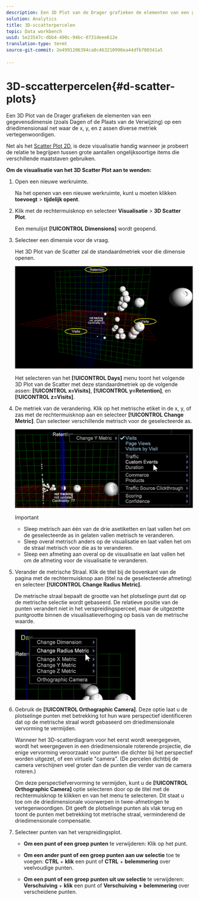 ```yaml
---
description: Een 3D Plot van de Drager grafieken de elementen van een gegevensdimensie (zoals Dagen of de Plaats van de Verwijzing) op een driedimensionaal net waar de x, y, en z assen diverse metriek vertegenwoordigen.
solution: Analytics
title: 3D-sccatterpercelen
topic: Data workbench
uuid: 5e23547c-dbb4-490c-94bc-0731deee612e
translation-type: tm+mt
source-git-commit: 2e4991206394ca0c463210990ea44dfb700341a5

---
```



# 3D-sccatterpercelen{#d-scatter-plots}

Een 3D Plot van de Drager grafieken de elementen van een gegevensdimensie (zoals Dagen of de Plaats van de Verwijzing) op een driedimensionaal net waar de x, y, en z assen diverse metriek vertegenwoordigen.

Net als het [Scatter Plot 2D](https://docs.adobe.com/content/help/en/data-workbench/using/client/t-open-ins.html#Scatter_Plots), is deze visualisatie handig wanneer je probeert de relatie te begrijpen tussen grote aantallen ongelijksoortige items die verschillende maatstaven gebruiken.

**Om de visualisatie van het 3D Scatter Plot aan te wenden:**

1. Open een nieuwe werkruimte.

   Na het openen van een nieuwe werkruimte, kunt u moeten klikken **toevoegt** > **tijdelijk opent**.
1. Klik met de rechtermuisknop en selecteer **Visualisatie** > **3D Scatter Plot**.

   Een menulijst **[!UICONTROL Dimensions]** wordt geopend.

1. Selecteer een dimensie voor de vraag.

   Het 3D Plot van de Scatter zal de standaardmetriek voor die dimensie openen.

   ![](assets/3D_main.png)

   Het selecteren van het **[!UICONTROL Days]** menu toont het volgende 3D Plot van de Scatter met deze standaardmetriek op de volgende assen: **[!UICONTROL x=Visits]**, **[!UICONTROL y=Retention]**, en **[!UICONTROL z=Visits]**.

1. De metriek van de verandering. Klik op het metrische etiket in de x, y, of zas met de rechtermuisknop aan en selecteer **[!UICONTROL Change Metric]**. Dan selecteer verschillende metrisch voor de geselecteerde as.

   ![](assets/3D_change.png)

   >[!IMPORTANT]
   >
   >
   >    
   >    
   >    * Sleep metrisch aan één van de drie asetiketten en laat vallen het om de geselecteerde as in gelaten vallen metrisch te veranderen.
   >    * Sleep overal metrisch anders op de visualisatie en laat vallen het om de straal metrisch voor die as te veranderen.
   >    * Sleep een afmeting aan overal op de visualisatie en laat vallen het om de afmeting voor de visualisatie te veranderen.


1. Verander de metrische Straal. Klik de titel bij de bovenkant van de pagina met de rechtermuisknop aan (titel na de geselecteerde afmeting) en selecteer **[!UICONTROL Change Radius Metric]**.

   De metrische straal bepaalt de grootte van het plotselinge punt dat op de metrische selectie wordt gebaseerd. De relatieve positie van de punten verandert niet in het verspreidingsperceel, maar de uitgezette puntgrootte binnen de visualisatieverhoging op basis van de metrische waarde.

   ![](assets/3D_change_radius.png)

1. Gebruik de **[!UICONTROL Orthographic Camera]**. Deze optie laat u de plotselinge punten met betrekking tot hun ware perspectief identificeren dat op de metrische straal wordt gebaseerd om driedimensionale vervorming te vermijden.

   Wanneer het 3D-scatterdiagram voor het eerst wordt weergegeven, wordt het weergegeven in een driedimensionale roterende projectie, die enige vervorming veroorzaakt voor punten die dichter bij het perspectief worden uitgezet, of een virtuele &quot;camera&quot;. (De percelen dichtbij de camera verschijnen veel groter dan de punten die verder van de camera roteren.)

   Om deze perspectiefvervorming te vermijden, kunt u de **[!UICONTROL Orthographic Camera]** optie selecteren door op de titel met de rechtermuisknop te klikken en van het menu te selecteren. Dit staat u toe om de driedimensionale voorwerpen in twee-afmetingen te vertegenwoordigen. Dit geeft de plotselinge punten als vlak terug en toont de punten met betrekking tot metrische straal, verminderend de driedimensionale compensatie.

1. Selecteer punten van het verspreidingsplot.

   * **Om een punt of een groep punten** te verwijderen: Klik op het punt.
   * **Om een ander punt of een groep punten aan uw selectie** toe te voegen: **CTRL** + **klik** een punt of **CTRL** + **belemmering** over veelvoudige punten.

   * **Om een punt of een groep punten uit uw selectie** te verwijderen: **Verschuiving** + **klik** een punt of **Verschuiving** **+** **belemmering** over verscheidene punten.

<!-- <a id="section_9C30F9799F1440F09278327002E6B47A"></a> -->

